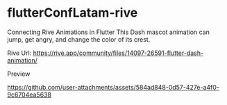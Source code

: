 # flutterConfLatam-rive

Connecting Rive Animations in Flutter
This Dash mascot animation can jump, get angry, and change the color of its crest.

Rive Url: https://rive.app/community/files/14097-26591-flutter-dash-animation/

Preview

https://github.com/user-attachments/assets/584ad848-0d57-427e-a4f0-9c6704ea5638


